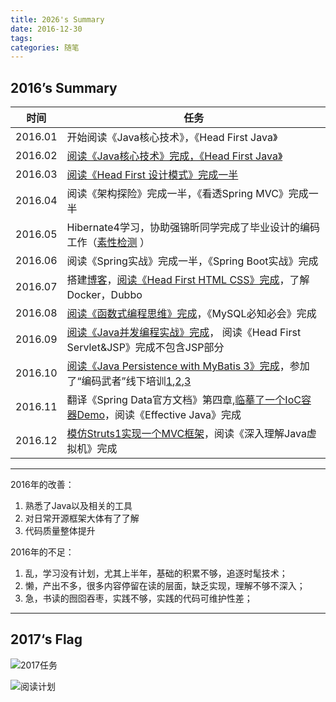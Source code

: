 ```yaml
---
title: 2026's Summary
date: 2016-12-30
tags:
categories: 随笔
---
```


## 2016’s Summary


| 时间      | 任务                                       |
| ------- | ---------------------------------------- |
| 2016.01 | 开始阅读《Java核心技术》，《Head First Java》         |
| 2016.02 | [阅读《Java核心技术》完成，《Head First Java》](https://github.com/zhanghTK/HelloJava) |
| 2016.03 | [阅读《Head First 设计模式》完成一半](https://github.com/zhanghTK/HelloDesignPattern) |
| 2016.04 | 阅读《架构探险》完成一半，《看透Spring MVC》完成一半          |
| 2016.05 | Hibernate4学习，协助强锦昕同学完成了毕业设计的编码工作（[素性检测](https://github.com/zhanghTK/PrimalityTesting) ） |
| 2016.06 | 阅读《Spring实战》完成一半，《Spring Boot实战》完成       |
| 2016.07 | 搭建[博客](http://zhangh.tk/)，[阅读《Head First HTML CSS》完成](http://zhangh.tk/2016/07/31/HTML%E4%B8%8ECSS%E5%B0%8F%E8%AE%B0/)，了解Docker，Dubbo |
| 2016.08 | [阅读《函数式编程思维》完成](http://zhangh.tk/2016/08/27/%E3%80%8A%E5%87%BD%E6%95%B0%E5%BC%8F%E7%BC%96%E7%A8%8B%E6%80%9D%E7%BB%B4%E3%80%8B%E8%AF%BB%E4%B9%A6%E7%AC%94%E8%AE%B0/)，《MySQL必知必会》完成 |
| 2016.09 | [阅读《Java并发编程实战》完成](http://zhangh.tk/2016/09/29/%E3%80%8AJava%E5%B9%B6%E5%8F%91%E7%BC%96%E7%A8%8B%E5%AE%9E%E6%88%98%E3%80%8B%E8%AF%BB%E4%B9%A6%E7%AC%94%E8%AE%B0/)， 阅读《Head First Servlet&JSP》完成不包含JSP部分 |
| 2016.10 | [阅读《Java Persistence with MyBatis 3》完成](https://github.com/zhanghTK/HelloMyBatis)，参加了“编码武者”线下培训[1](http://zhangh.tk/2016/10/22/%E8%87%AA%E4%B8%8B%E8%80%8C%E4%B8%8A%E7%9A%84%E5%BC%80%E5%8F%91%E5%AE%9E%E8%B7%B5/),[2](http://zhangh.tk/2016/10/22/%E4%BB%8E%E4%BE%9D%E8%B5%96%E5%AE%9E%E7%8E%B0%E5%88%B0%E4%BE%9D%E8%B5%96%E8%A1%8C%E4%B8%BA/),[3](http://zhangh.tk/2016/10/22/%E8%BF%AA%E7%B1%B3%E7%89%B9%E6%B3%95%E5%88%99%E2%80%94%E2%80%94%E5%90%88%E7%90%86%E7%9A%84%E5%B0%81%E8%A3%85/) |
| 2016.11 | 翻译《Spring Data官方文档》第四章,[临摹了一个IoC容器Demo](https://github.com/zhanghTK/HelloIoC)，阅读《Effective Java》完成 |
| 2016.12 | [模仿Struts1实现一个MVC框架](https://github.com/zhanghTK/HelloStruts1)，阅读《深入理解Java虚拟机》完成 |

---

2016年的改善：

1. 熟悉了Java以及相关的工具
2. 对日常开源框架大体有了了解
3. 代码质量整体提升

2016年的不足：

1. 乱，学习没有计划，尤其上半年，基础的积累不够，追逐时髦技术；
2. 懒，产出不多，很多内容停留在读的层面，缺乏实现，理解不够不深入；
3. 急，书读的囫囵吞枣，实践不够，实践的代码可维护性差；

---

## 2017‘s Flag

![2017任务](https://ooo.0o0.ooo/2016/12/30/586615ad1ca69.jpg)

![阅读计划](https://ooo.0o0.ooo/2016/12/30/586615ff1a321.jpg)
